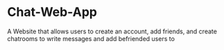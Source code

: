 # Chat-Web-App

A Website that allows users to create an account, add friends, and create chatrooms to write messages and add befriended users to 
